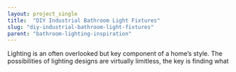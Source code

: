 ```yaml
---
layout: project_single
title:  "DIY Industrial Bathroom Light Fixtures"
slug: "diy-industrial-bathroom-light-fixtures"
parent: "bathroom-lighting-inspiration"
---
```

Lighting is an often overlooked but key component of a home’s style. The possibilities of lighting designs are virtually limitless, the key is finding what